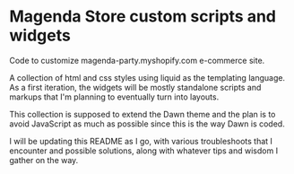 # Magenda Store custom scripts and widgets

Code to customize magenda-party.myshopify.com e-commerce
site.

A collection of html and css styles using liquid as the
templating language. As a first iteration, the widgets
will be mostly standalone scripts and markups that I'm planning to eventually turn into layouts.

This collection is supposed to extend the Dawn theme and
the plan is to avoid JavaScript as much as possible since
this is the way Dawn is coded.

I will be updating this README as I go, with various
troubleshoots that I encounter and possible
solutions, along with whatever tips and wisdom I 
gather on the way.